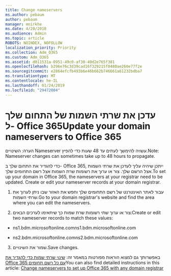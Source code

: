 ```yaml
---
title: Change nameservers
ms.author: pebaum
author: pebaum
manager: mnirkhe
ms.date: 4/20/2018
ms.audience: Admin
ms.topic: article
ROBOTS: NOINDEX, NOFOLLOW
localization_priority: Priority
ms.collection: Adm_O365
ms.custom: Adm_O365
ms.assetid: d011531a-0951-49c0-af30-40d2e765f381
ms.openlocfilehash: b296e76c3d39cad16f329215f0480ae260e77f2e
ms.sourcegitcommit: e2864efcfb493b6e46b662b746661a61232bdba7
ms.translationtype: MT
ms.contentlocale: he-IL
ms.lasthandoff: 01/24/2019
ms.locfileid: "29472004"
---
```

# <a name="update-your-domain-nameservers-to-office-365"></a><span data-ttu-id="f1189-102">עדכן את שרתי השמות של התחום שלך ל- Office 365</span><span class="sxs-lookup"><span data-stu-id="f1189-102">Update your domain nameservers to Office 365</span></span>

<span data-ttu-id="f1189-103">הערה: השינויים Nameserver עשויה להימשך לעתים עד 48 שעות כדי להפיץ.</span><span class="sxs-lookup"><span data-stu-id="f1189-103">Note: Nameserver changes can sometimes take up to 48 hours to propagate.</span></span>
  
<span data-ttu-id="f1189-p101">כדי להגדיר את התחום שלך ב- Office 365, ייתכן שיהיה עליך לעדכן את שרתי השמות אצל הרשם שלך. צור או ערוך את רשומות שרת השמות אצל רשם התחומים שלך.</span><span class="sxs-lookup"><span data-stu-id="f1189-p101">To set up your domain in Office 365, the nameservers at your registrar need to be updated. Create or edit your nameserver records at your domain registrar.</span></span>
  
1. <span data-ttu-id="f1189-106">עבור לאתר האינטרנט של רשם התחומים שלך וחפש את האזור שבו ניתן לערוך את שרתי השמות.</span><span class="sxs-lookup"><span data-stu-id="f1189-106">Go to your domain registrar's website and find the area where you can edit the nameservers.</span></span>
    
2. <span data-ttu-id="f1189-107">צור או ערוך שתי רשומות שרת שמות כך שיתאימו לערכים הבאים:</span><span class="sxs-lookup"><span data-stu-id="f1189-107">Create or edit two nameserver records to match these values:</span></span>
    
  - <span data-ttu-id="f1189-108">ns1.bdm.microsoftonline.com</span><span class="sxs-lookup"><span data-stu-id="f1189-108">ns1.bdm.microsoftonline.com</span></span>
    
  - <span data-ttu-id="f1189-109">ns2.bdm.microsoftonline.com</span><span class="sxs-lookup"><span data-stu-id="f1189-109">ns2.bdm.microsoftonline.com</span></span>
    
3. <span data-ttu-id="f1189-110">שמור את השינויים.</span><span class="sxs-lookup"><span data-stu-id="f1189-110">Save changes.</span></span>
    
<span data-ttu-id="f1189-111">באפשרותך גם למצוא הוראות מפורטות במאמר זה: [שינוי שרתי שמות כדי להגדיר את Office 365 עם כל רשם תחומים](https://support.office.com/article/https://support.office.com/en-us/article/Change-nameservers-at-any-domain-registrar-to-set-up-Office-365-a8b487a9-2a45-4581-9dc4-5d28a47010a2.aspx)</span><span class="sxs-lookup"><span data-stu-id="f1189-111">You can also find detailed instructions in this article: [Change nameservers to set up Office 365 with any domain registrar](https://support.office.com/article/https://support.office.com/en-us/article/Change-nameservers-at-any-domain-registrar-to-set-up-Office-365-a8b487a9-2a45-4581-9dc4-5d28a47010a2.aspx)</span></span>
  

